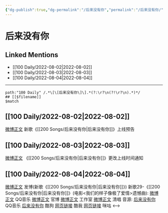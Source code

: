 ```yaml
---
{"dg-publish":true,"dg-permalink":"/后来没有你","permalink":"/后来没有你/","created":"2022-12-07T15:36:37.000+08:00","updated":"2023-01-04T13:12:04.010+08:00"}
---
```


# 后来没有你

## Linked Mentions
- [[100 Daily/2022-08-02\|2022-08-02]]
- [[100 Daily/2022-08-03\|2022-08-03]]
- [[100 Daily/2022-08-04\|2022-08-04]]


---

```expander
path:"100 Daily" /.*\[\[后来没有你\]\].*(?:\r?\n(?!\r?\n).*)*/
## [[$filename]]
$match
```
## [[100 Daily/2022-08-02\|2022-08-02]]
[微博正文](https://m.weibo.cn/5248300719/4797943405875711) 新歌《[[200 Songs/后来没有你\|后来没有你]]》上线预告
## [[100 Daily/2022-08-03\|2022-08-03]]
[微博正文](https://m.weibo.cn/5248300719/4797943405875711) 《[[200 Songs/后来没有你\|后来没有你]]》更改上线时间通知
## [[100 Daily/2022-08-04\|2022-08-04]]
[微博正文](https://m.weibo.cn/1736988591/4798685605530796) 发博(新歌《[[200 Songs/后来没有你\|后来没有你]]》)
新歌29-《[[200 Songs/后来没有你\|后来没有你]]》(电影<我们的样子像极了爱情>遗憾曲):
[微博正文](https://m.weibo.cn/2169129705/4798681985843996) QQ音乐
[微博正文](https://m.weibo.cn/1883007604/4798682841746556) 官博
[微博正文](https://m.weibo.cn/7478855230/4798687983438139) 工作室
[微博正文](https://m.weibo.cn/1883007604/4798707817513341) 清唱
音源:
[后来没有你](https://weibo.cn/sinaurl?u=https%3A%2F%2Fc.y.qq.com%2Fbase%2Ffcgi-bin%2Fu%3F__%3DqEfk7SRlfh4E) QQ音乐
[后来没有你](https://weibo.cn/sinaurl?u=https%3A%2F%2Ft4.kugou.com%2Fsong.html%3Fid%3DnnhP5dzCV3) 酷狗
[网页链接](https://weibo.cn/sinaurl?u=https%3A%2F%2Fm.kuwo.cn%2Fyinyue%2F231190535%3Ff%3Dip%26t%3Dusercopy) 酷我
[网页链接](https://weibo.cn/sinaurl?u=http%3A%2F%2Fc.migu.cn%2F00f6Zt%3Fifrom%3D1b76acd32992bef37af701a4218bfc61) 咪咕
<-->
